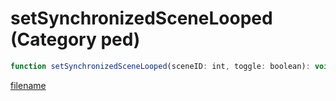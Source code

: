 # setSynchronizedSceneLooped (Category ped)

```js
function setSynchronizedSceneLooped(sceneID: int, toggle: boolean): void
```

[filename](setSynchronizedSceneLooped_m.md ':include')